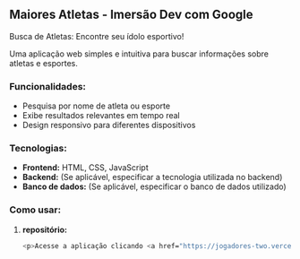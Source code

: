 ## Maiores Atletas - Imersão Dev com Google

 Busca de Atletas: Encontre seu ídolo esportivo!

Uma aplicação web simples e intuitiva para buscar informações sobre atletas e esportes.

### **Funcionalidades:**

* Pesquisa por nome de atleta ou esporte
* Exibe resultados relevantes em tempo real
* Design responsivo para diferentes dispositivos

### **Tecnologias:**

* **Frontend:** HTML, CSS, JavaScript
* **Backend:** (Se aplicável, especificar a tecnologia utilizada no backend)
* **Banco de dados:** (Se aplicável, especificar o banco de dados utilizado)

### **Como usar:**

1. **repositório:**
   ```bash
   <p>Acesse a aplicação clicando <a href="https://jogadores-two.vercel.app/">aqui</a>.</p>
